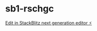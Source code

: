 # sb1-rschgc

[Edit in StackBlitz next generation editor ⚡️](https://stackblitz.com/~/github.com/s0ber164/sb1-rschgc)